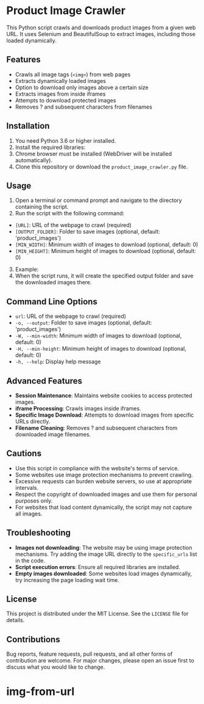 # Product Image Crawler

This Python script crawls and downloads product images from a given web URL. It uses Selenium and BeautifulSoup to extract images, including those loaded dynamically.

## Features

- Crawls all image tags (`<img>`) from web pages
- Extracts dynamically loaded images
- Option to download only images above a certain size
- Extracts images from inside iframes
- Attempts to download protected images
- Removes ? and subsequent characters from filenames

## Installation

1. You need Python 3.6 or higher installed.
2. Install the required libraries:
3. Chrome browser must be installed (WebDriver will be installed automatically).
4. Clone this repository or download the `product_image_crawler.py` file.

## Usage

1. Open a terminal or command prompt and navigate to the directory containing the script.
2. Run the script with the following command:

- `[URL]`: URL of the webpage to crawl (required)
- `[OUTPUT_FOLDER]`: Folder to save images (optional, default: 'product_images')
- `[MIN_WIDTH]`: Minimum width of images to download (optional, default: 0)
- `[MIN_HEIGHT]`: Minimum height of images to download (optional, default: 0)
3. Example:
4. When the script runs, it will create the specified output folder and save the downloaded images there.

## Command Line Options
- `url`: URL of the webpage to crawl (required)
- `-o, --output`: Folder to save images (optional, default: 'product_images')
- `-W, --min-width`: Minimum width of images to download (optional, default: 0)
- `-H, --min-height`: Minimum height of images to download (optional, default: 0)
- `-h, --help`: Display help message

## Advanced Features
- **Session Maintenance**: Maintains website cookies to access protected images.
- **iframe Processing**: Crawls images inside iframes.
- **Specific Image Download**: Attempts to download images from specific URLs directly.
- **Filename Cleaning**: Removes ? and subsequent characters from downloaded image filenames.

## Cautions
- Use this script in compliance with the website's terms of service.
- Some websites use image protection mechanisms to prevent crawling.
- Excessive requests can burden website servers, so use at appropriate intervals.
- Respect the copyright of downloaded images and use them for personal purposes only.
- For websites that load content dynamically, the script may not capture all images.

## Troubleshooting
- **Images not downloading**: The website may be using image protection mechanisms. Try adding the image URL directly to the `specific_urls` list in the code.
- **Script execution errors**: Ensure all required libraries are installed.
- **Empty images downloaded**: Some websites load images dynamically, try increasing the page loading wait time.

## License
This project is distributed under the MIT License. See the `LICENSE` file for details.

## Contributions
Bug reports, feature requests, pull requests, and all other forms of contribution are welcome. For major changes, please open an issue first to discuss what you would like to change.


# img-from-url
